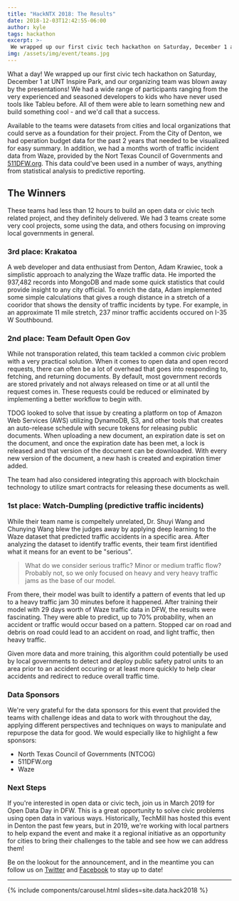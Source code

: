 ```yaml
---
title: "HackNTX 2018: The Results"
date: 2018-12-03T12:42:55-06:00
author: kyle
tags: hackathon
excerpt: >-
 We wrapped up our first civic tech hackathon on Saturday, December 1 at UNT Inspire Park, and our organizing team was blown away by the presentations!
img: /assets/img/event/teams.jpg
---
```


What a day! We wrapped up our first civic tech hackathon on Saturday, December 1 at UNT Inspire Park, and our organizing team was blown away by the presentations! We had a wide range of participants ranging from the very experienced and seasoned developers to kids who have never used tools like Tableu before. All of them were able to learn something new and build something cool - and we'd call that a success.

Available to the teams were datasets from cities and local organizations that could serve as a foundation for their project. From the City of Denton, we had operation budget data for the past 2 years that needed to be visualized for easy summary. In addition, we had a months worth of traffic incident data from Waze, provided by the Nort Texas Council of Governments and [511DFW.org](http://511dfw.org). This data could've been used in a number of ways, anything from statistical analysis to predictive reporting.

## The Winners

These teams had less than 12 hours to build an open data or civic tech related project, and they definitely delivered. We had 3 teams create some very cool projects, some using the data, and others focusing on improving local governments in general.

### 3rd place: Krakatoa

A web developer and data enthusiast from Denton, Adam Krawiec, took a simplistic approach to analyzing the Waze traffic data. He imported the 937,482 records into MongoDB and made some quick statistics that could provide insight to any city official. To enrich the data, Adam implemented some simple calculations that gives a rough distance in a stretch of a cooridor that shows the density of traffic incidents by type. For example, in an approximate 11 mile stretch, 237 minor traffic accidents occured on I-35 W Southbound.

### 2nd place: Team Default Open Gov

While not transporation related, this team tackled a common civic problem with a very practical solution. When it comes to open data and open record requests, there can often be a lot of overhead that goes into responding to, fetching, and returning documents. By default, most government records are stored privately and not always released on time or at all until the request comes in. These requests could be reduced or eliminated by implementing a better workflow to begin with.

TDOG looked to solve that issue by creating a platform on top of Amazon Web Services (AWS) utilizing DynamoDB, S3, and other tools that creates an auto-release schedule with secure tokens for releasing public documents. When uploading a new document, an expiration date is set on the document, and once the expiration date has been met, a lock is released and that version of the document can be downloaded. With every new version of the document, a new hash is created and expiration timer added.

The team had also considered integrating this approach with blockchain technology to utilize smart contracts for releasing these documents as well.

### 1st place: Watch-Dumpling (predictive traffic incidents)

While their team name is compeltely unrelated, Dr. Shuyi Wang and Chunying Wang blew the judges away by applying deep learning to the Waze dataset that predicted traffic accidents in a specific area. After analyzing the dataset to identify traffic events, their team first identified what it means for an event to be "serious".

<blockquote class="blockquote">
	<p>What do we consider serious traffic? Minor or medium traffic flow? Probably not, so we only focused on heavy and very heavy traffic jams as the base of our model.</p>
</blockquote>

From there, their model was built to identify a pattern of events that led up to a heavy traffic jam 30 minutes before it happened. After training their model with 29 days worth of Waze traffic data in DFW, the results were fascinating. They were able to predict, up to 70% probability, when an accident or traffic would occur based on a pattern. Stopped car on road and debris on road could lead to an accident on road, and light traffic, then heavy traffic.

Given more data and more training, this algorithm could potentially be used by local governments to detect and deploy public safety patrol units to an area prior to an accident occuring or at least more quickly to help clear accidents and redirect to reduce overall traffic time.

### Data Sponsors

We're very grateful for the data sponsors for this event that provided the teams with challenge ideas and data to work with throughout the day, applying different perspectives and techniques on ways to manipulate and repurpose the data for good. We would especially like to highlight a few sponsors:

- North Texas Council of Governments (NTCOG)
- 511DFW.org
- Waze

### Next Steps
If you're interested in open data or civic tech, join us in March 2019 for Open Data Day in DFW. This is a great opportunity to solve civic problems using open data in various ways. Historically, TechMill has hosted this event in Denton the past few years, but in 2019, we're working with local partners to help expand the event and make it a regional initiative as an opportunity for cities to bring their challenges to the table and see how we can address them!

Be on the lookout for the announcement, and in the meantime you can follow us on <a href="https://twitter.com/techmilldenton" class="btn btn-inline btn-sm btn-twitter">Twitter</a> and <a href="https://facebook.com/techmilldenton" class="btn btn-inline btn-sm btn-facebook">Facebook</a> to stay up to date!

<hr>
<div class="mr-auto ml-auto">
	{% include components/carousel.html slides=site.data.hack2018 %}
</div>